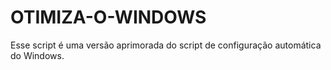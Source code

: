 # OTIMIZA-O-WINDOWS
Esse script é uma versão aprimorada do script de configuração automática do Windows. 
